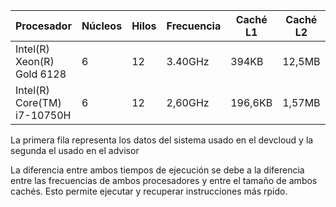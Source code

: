 | Procesador | Núcleos | Hilos | Frecuencia | Caché L1 | Caché L2 | Caché L3 |
| -- | -- | -- | -- | -- | -- | -- | 
| Intel(R) Xeon(R) Gold 6128 | 6 | 12 | 3.40GHz| 394KB | 12,5MB | 40,4MB |
| Intel(R) Core(TM) i7-10750H | 6 | 12 | 2,60GHz| 196,6KB | 1,57MB | 12,6MB |

La primera fila representa los datos del sistema usado en el devcloud y la segunda el usado en el advisor

La diferencia entre ambos tiempos de ejecución se debe a la diferencia entre las frecuencias de ambos procesadores y entre el tamaño de ambos cachés. Esto 
permite ejecutar y recuperar instrucciones más rpido.
